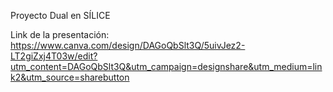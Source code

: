 Proyecto Dual en SÍLICE

Link de la presentación: https://www.canva.com/design/DAGoQbSlt3Q/5uivJez2-LT2giZxj4T03w/edit?utm_content=DAGoQbSlt3Q&utm_campaign=designshare&utm_medium=link2&utm_source=sharebutton
